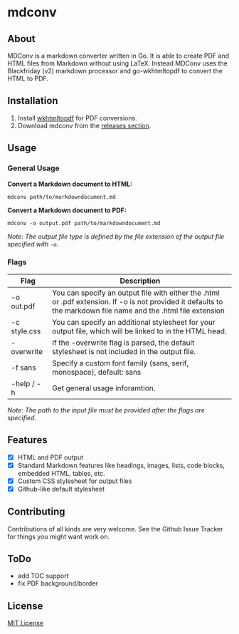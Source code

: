# mdconv

## About

MDConv is a markdown converter written in Go.
It is able to create PDF and HTML files from Markdown without using LaTeX. 
Instead MDConv uses the Blackfriday (v2) markdown processor and go-wkhtmltopdf to convert the HTML
to PDF.

## Installation

1. Install [wkhtmltopdf](https://wkhtmltopdf.org/downloads.html) for PDF conversions.
2. Download mdconv from the [releases section](https://github.com/Palexer/mdconv/releases).

## Usage

### General Usage

**Convert a Markdown document to HTML:**


```mdconv path/to/markdowndocument.md```


**Convert a Markdown document to PDF:**


```mdconv -o output.pdf path/to/markdowndocument.md```

_Note: The output file type is defined by the file extension of the output file
specified with ```-o```._

### Flags

|Flag|Description|
|----|------|
|-o out.pdf|You can specify an output file with either the .html or .pdf extension. If -o is not provided it defaults to the markdown file name and the .html file extension|
|-c style.css|You can specify an additional stylesheet for your output file, which will be linked to in the HTML head.|
|-overwrite|If the -overwrite flag is parsed, the default stylesheet is not included in the output file.|
|-f sans|Specify a custom font family (sans, serif, monospace), default: sans|
|-help / -h|Get general usage inforamtion.|

_Note: The path to the input file must be provided _after_ the flags are specified._

## Features

- [x] HTML and PDF output 
- [x] Standard Markdown features like headings, images, lists, code blocks, embedded HTML, tables, etc.
- [x] Custom CSS stylesheet for output files
- [x] Github-like default stylesheet

## Contributing

Contributions of all kinds are very welcome. See the Github Issue Tracker for things you might want work on.

## ToDo

- add TOC support
- fix PDF background/border

## License

[MIT License](https://raw.githubusercontent.com/Palexer/mdconv/master/LICENSE)
